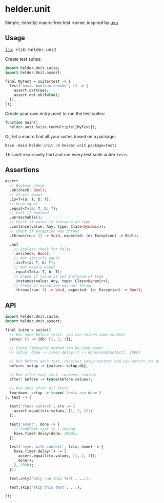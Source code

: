 # helder.unit

Simple, (mostly) macro-free test runner, inspired by [uvu](https://github.com/lukeed/uvu)

## Usage

<pre><a href="https://github.com/lix-pm/lix.client">lix</a> +lib helder.unit</pre>

Create test suites:

```haxe
import helder.Unit.suite;
import helder.Unit.assert;

final MyTest = suite(test -> {
  test('basic boolean checks', () -> {
    assert.ok(true);
    assert.not.ok(false);
  });
});
```

Create your own entry point to run the test suites:

```haxe
function main()
  helder.unit.Suite.runMultiple([MyTest]);
```

Or, let a macro find all your suites based on a package:

```
haxe -main helder.Unit -D helder.unit.package=tests
```

This will recursively find and run every test suite under `tests`.

## Assertions

```haxe
assert
  // Boolean check
  .ok(check: Bool);
  // Strict equal
  .is<T>(a: T, b: T);
  // Deep equal
  .equal<T>(a: T, b: T);
  // Fail if reached
  .unreachable();
  // Check if value is instance of type
  .instance(value: Any, type: Class<Dynamic>);
  // Check if exception was thrown
  .throws(run: () -> Void, expected: (e: Exception) -> Bool);

  .not
    // Boolean check for false
    .ok(check: Bool);
    // Not strictly equal
    .is<T>(a: T, b: T);
    // Not deeply equal
    .equal<T>(a: T, b: T);
    // Check if value is not instance of type
    .instance(value: Any, type: Class<Dynamic>);
    // Check if exception was not thrown
    .throws(run: () -> Void, expected: (e: Exception) -> Bool);
```

## API

```haxe
import helder.Unit.suite;
import helder.Unit.assert;

final Suite = suite({
  // Run once before tests, you can return some context
  setup: () -> {db: [1, 2, 3]},

  // Every lifecycle method can be used async
  // setup: done -> Timer.delay(() -> done(someContext), 1000)

  // Run before each test, receives setup context and can return its own
  before: setup -> {values: setup.db},

  // Run after each test, recieves context
  after: before -> trace(before.values),

  // Run once after all tests
  teardown: setup -> trace('tests are done')
}, test -> {
  
  test('check context', ctx -> {
    assert.equal(ctx.values, [1, 2, 3]);
  });

  test('async', done -> {
    // Complete test in 1 second
    haxe.Timer.delay(done, 1000);
  });

  test('async with context', (ctx, done) -> {
    haxe.Timer.delay(() -> {
      assert.equal(ctx.values, [1, 2, 3]);
      done();
    }, 1000);
  });

  test.only('only run this test', ...);

  test.skip('skip this test', ...);

});
```

